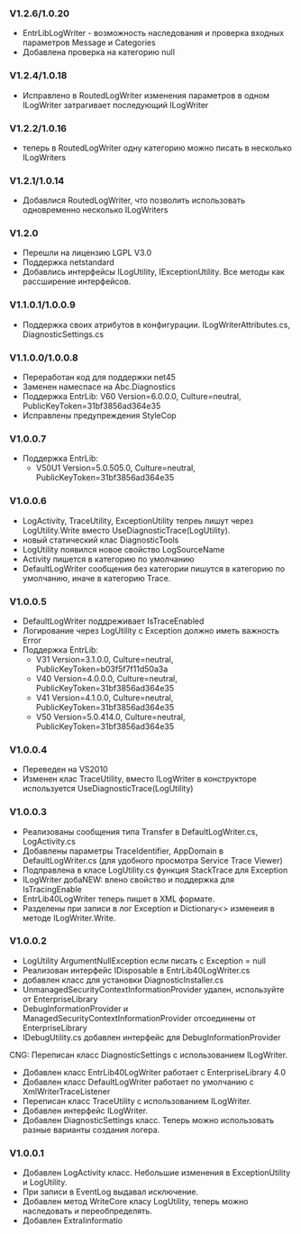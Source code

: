 ﻿### V1.2.6/1.0.20
* EntrLibLogWriter - возможность наследования и проверка входных параметров Message и Categories
* Добавлена проверка на категорию null

### V1.2.4/1.0.18
* Исправлено в RoutedLogWriter изменения параметров в одном ILogWriter затрагивает последующий ILogWriter

### V1.2.2/1.0.16
* теперь в RoutedLogWriter одну категорию можно писать в несколько ILogWriters

### V1.2.1/1.0.14
* Добавлися RoutedLogWriter, что позволить использовать одновременно несколько ILogWriters

### V1.2.0
* Перешли на лицензию LGPL V3.0
* Поддержка netstandard
* Добавлись интерфейсы ILogUtility, IExceptionUtility. Все методы как рассширение интерфейсов.

### V1.1.0.1/1.0.0.9 
* Поддержка своих атрибутов в конфигурации. ILogWriterAttributes.cs, DiagnosticSettings.cs

### V1.1.0.0/1.0.0.8 
* Переработан код для поддержки net45
* Заменен намеспасе на Abc.Diagnostics
* Поддержка EntrLib:
		V60	Version=6.0.0.0, Culture=neutral, PublicKeyToken=31bf3856ad364e35
* Исправлены предупреждения StyleCop

### V1.0.0.7
* Поддержка EntrLib:
  * V50U1	Version=5.0.505.0, Culture=neutral, PublicKeyToken=31bf3856ad364e35

### V1.0.0.6
* LogActivity, TraceUtility, ExceptionUtility тепреь пишут через LogUtility.Write вместо UseDiagnosticTrace(LogUtility).
* новый статический клас DiagnosticTools
* LogUtility появился новое свойство LogSourceName
* Activity пишется в категорию по умолчанию
* DefaultLogWriter сообщения без категории пишутся в категорию по умолчанию, иначе в категорию Trace.

### V1.0.0.5
* DefaultLogWriter поддреживает IsTraceEnabled
* Логирование через LogUtility с Exception должно иметь важность Error
* Поддержка EntrLib:
  * V31	Version=3.1.0.0, Culture=neutral, PublicKeyToken=b03f5f7f11d50a3a
  * V40	Version=4.0.0.0, Culture=neutral, PublicKeyToken=31bf3856ad364e35
  * V41	Version=4.1.0.0, Culture=neutral, PublicKeyToken=31bf3856ad364e35
  * V50	Version=5.0.414.0, Culture=neutral, PublicKeyToken=31bf3856ad364e35

### V1.0.0.4
* Переведен на VS2010
* Изменен клас TraceUtility, вместо ILogWriter в конструкторе используется UseDiagnosticTrace(LogUtility)

### V1.0.0.3
* Реализованы сообщения типа Transfer в DefaultLogWriter.cs, LogActivity.cs
* Добавлены параметры TraceIdentifier, AppDomain в DefaultLogWriter.cs (для удобного просмотра Service Trace Viewer)
* Подправлена в класе LogUtility.cs функция StackTrace для Exception
* ILogWriter добаNEW:	влено свойство и поддержка для IsTracingEnable
* EntrLib40LogWriter теперь пишет в XML формате.
* Разделены при записи в лог Exception и Dictionary<> изменеия в методе ILogWriter.Write.

### V1.0.0.2
* LogUtility ArgumentNullException если писать c Exception = null
* Реализован интерфейс IDisposable в EntrLib40LogWriter.cs
* добавлен класс для установки DiagnosticInstaller.cs
* UnmanagedSecurityContextInformationProvider удален, используйте от EnterpriseLibrary
* DebugInformationProvider и ManagedSecurityContextInformationProvider отсоединены от EnterpriseLibrary
* IDebugUtility.cs добавлен интерфейс для DebugInformationProvider

CNG:	Переписан класс DiagnosticSettings с использованием ILogWriter.
* Добавлен класс EntrLib40LogWriter работает c EnterpriseLibrary 4.0
* Добавлен класс DefaultLogWriter работает по умолчанию с XmlWriterTraceListener
* Переписан класс TraceUtility с использованием ILogWriter.
* Добавлен интерфейс ILogWriter.
* Добавлен DiagnosticSettings класс. Теперь можно использовать разные варианты создания логера.

### V1.0.0.1
* Добавлен LogActivity класс. Небольшие изменения в ExceptionUtility и LogUtility.
* При записи в EventLog выдавал исключение.
* Добавлен метод WriteCore класу LogUtility, теперь можно наследовать и переобпределять.
* Добавлен ExtraIinformatio
